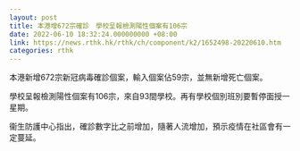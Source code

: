 ```yaml
---
layout: post
title: 本港增672宗確診　學校呈報檢測陽性個案有106宗
date: 2022-06-10 18:32:24.000000000 +08:00
link: https://news.rthk.hk/rthk/ch/component/k2/1652498-20220610.htm
categories: rthk
---
```


本港新增672宗新冠病毒確診個案，輸入個案佔59宗，並無新增死亡個案。

學校呈報檢測陽性個案有106宗，來自93間學校。再有學校個別班別要暫停面授一星期。

衞生防護中心指出，確診數字比之前增加，隨著人流增加，預示疫情在社區會有一定蔓延。

